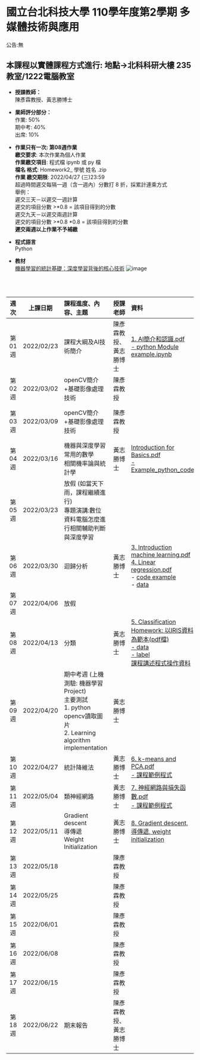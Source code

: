 # 國立台北科技大學 110學年度第2學期 多媒體技術與應用
公告:無<br>  

## 本課程以實體課程方式進行: 地點→北科科研大樓 235教室/1222電腦教室 

* **授課教師：** <br>
陳彥霖教授、黃志勝博士 <br>

* **業師評分部分：** <br>
作業: 50% <br>
期中考: 40% <br>
出席: 10% <br>

* **作業只有一次: 第08週作業** <br>
**繳交要求**: 本次作業為個人作業<br>
**作業繳交項目**: 程式檔 ipynb 或 py 檔 <br>
**檔名 格式**: Homework2_ 學號 姓名 .zip <br>
**作業 繳交期限**: 2022/04/27 (三)23:59 <br>
超過時間遲交每隔一週（含一週內）分數打 8 折，採累計連乘方式  <br>
舉例：<br>
遲交三天－以遲交一週計算<br>
遲交的項目分數 >*0.8 = 該項目得到的分數<br>
遲交九天－以遲交兩週計算<br>
遲交的項目分數 >*0.8 *0.8 = 該項目得到的分數<br>
**遲交兩週以上作業不予補繳**

* **程式語言** <br>
Python

* **教材** <br>
[機器學習的統計基礎：深度學習背後的核心技術](https://www.flag.com.tw/books/product/F1319)
![image](https://user-images.githubusercontent.com/25295252/154414691-323e68f1-e029-42a4-88ac-c53e4763a328.png)
<br><br><br><br>


 |週次|上課日期|課程進度、內容、主題|授課老師|資料| 地點 |
 |:---:|:---:|:---|:---|:---|:---|
 |第01週|2022/02/23 | 課程大綱及AI技術簡介| 陳彥霖教授、黃志勝博士 | [1. AI簡介和認識.pdf](https://github.com/TommyHuang821/NTUT_Course/tree/main/NTUT_110-2_MTA/ppt/1.%20AI%E7%B0%A1%E4%BB%8B%E5%92%8C%E8%AA%8D%E8%AD%98.pdf) <br>[- python Module example.ipynb](https://github.com/TommyHuang821/NTUT_Course/tree/main/NTUT_110-2_MTA/code/python%20Module%20example.ipynb) | 科研235教室|
 |第02週|2022/03/02 | openCV簡介+基礎影像處理技術| 陳彥霖教授  |  | 科研235教室|
 |第03週|2022/03/09 | openCV簡介+基礎影像處理技術| 陳彥霖教授  |  | 科研1222電腦教室|
 |第04週|2022/03/16 | 機器與深度學習常用的數學<br>相關機率論與統計學	| 黃志勝博士 | [Introduction for Basics.pdf](https://github.com/TommyHuang821/NTUT_Course/tree/main/NTUT_110-2_MTA/ppt/2.%20Introduction%20for%20Basics.pdf)<br>[- Example_python_code](https://github.com/TommyHuang821/NTUT_Course/tree/main/NTUT_110-2_MTA/code/Introduction%20for%20Basics.ipynb) |科研235教室|
 |第05週|2022/03/23| 放假 (如當天下雨，課程繼續進行) <br> 專題演講:數位資料電腦怎麼進行相關輔助判斷與深度學習	 |  |  |科研235教室|
 |第06週|2022/03/30 | 迴歸分析 | 黃志勝博士 | [3. Introduction machine learning.pdf](https://github.com/TommyHuang821/NTUT_Course/tree/main/NTUT_110-2_MTA/ppt/3.%20Introduction%20machine%20learning.pdf) <br> [4. Linear regression.pdf](https://github.com/TommyHuang821/NTUT_Course/tree/main/NTUT_110-2_MTA/ppt/4.%20Linear%20regression.pdf) <br> - [code example](https://github.com/TommyHuang821/NTUT_Course/tree/main/NTUT_110-2_MTA/code/data_class.py)<br>- [data](https://github.com/TommyHuang821/NTUT_Course/tree/main/NTUT_110-2_MTA/code/data_class.txt)|科研235教室|
 |第07週|2022/04/06| 放假	|  |  |科研235教室|
 |第08週|2022/04/13 | 分類| 黃志勝博士 | [5. Classification](https://github.com/TommyHuang821/NTUT_Course/tree/main/NTUT_110-2_MTA/ppt/5.%20Classification.pdf) <br> [Homework: 以IRIS資料為範本(pdf檔)](https://github.com/TommyHuang821/NTUT_Course/tree/main/NTUT_110-2_MTA/HomeWork/Homework2_IRIS%E8%B3%87%E6%96%99%E5%88%86%E9%A1%9E.pdf) <br>[- data](https://github.com/TommyHuang821/NTUT_Course/tree/main/NTUT_110-2_MTA/HomeWork/iris_x.txt)<br>[- label](https://github.com/TommyHuang821/NTUT_Course/tree/main/NTUT_110-2_MTA/HomeWork/iris_y.txt)<br>[課程講述程式操作資料](https://github.com/TommyHuang821/NTUT_110-2_MTA/tree/main/code/w08_Classification%20Example%20Code)|科研235教室|
 |第09週|2022/04/20 | 期中考週 (上機測驗: 機器學習 Project) <br> 主要測試<br> 1. python opencv讀取圖片 <br> 2. Learning algorithm implementation| 黃志勝博士 |  |科研1222電腦教室|
 |第10週|2022/04/27 | 統計降維法| 黃志勝博士 | [6. k-means and PCA.pdf](https://github.com/TommyHuang821/NTUT_Course/tree/main/NTUT_110-2_MTA/ppt/6.%20k-means%20and%20PCA.pdf) <br> [- 課程範例程式](https://github.com/TommyHuang821/NTUT_110-2_MTA/tree/main/code/w10)|科研235教室|
 |第11週|2022/05/04 | 類神經網路| 黃志勝博士 | [7. 神經網路與損失函數.pdf](https://github.com/TommyHuang821/NTUT_Course/tree/main/NTUT_110-2_MTA/ppt/7.%20%E7%A5%9E%E7%B6%93%E7%B6%B2%E8%B7%AF%E8%88%87%E6%90%8D%E5%A4%B1%E5%87%BD%E6%95%B8.pdf)<br>[- 課程範例程式](https://github.com/TommyHuang821/NTUT_110-2_MTA/tree/main/code/w11_NN)|科研235教室|
 |第12週|2022/05/11 | Gradient descent <br> 導傳遞 <br> Weight Initialization| 黃志勝博士 | [8. Gradient descent, 導傳遞, weight initialization](https://github.com/TommyHuang821/NTUT_Course/tree/main/NTUT_110-2_MTA/ppt/8.%20Gradient%20descent%2C%20%E5%B0%8E%E5%82%B3%E9%81%9E%2C%20weight%20initialization.pdf) |科研235教室|
 |第13週|2022/05/18 | | 陳彥霖教授 |  |科研235教室|
 |第14週|2022/05/25 | | 陳彥霖教授 |  |科研235教室|
 |第15週|2022/06/01 | | 陳彥霖教授 |  |科研235教室|
 |第16週|2022/06/08 | | 陳彥霖教授 |  |科研235教室|
 |第17週|2022/06/15 | | 陳彥霖教授 |  |科研235教室|
 |第18週|2022/06/22 | 期末報告 | 陳彥霖教授、黃志勝博士 |  |科研235教室|




